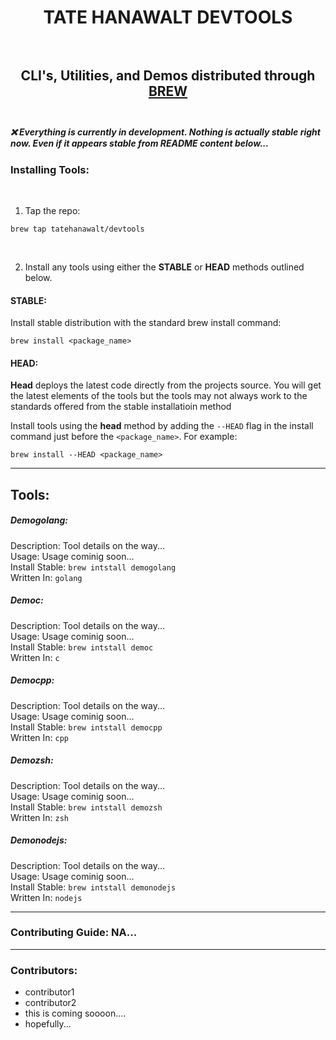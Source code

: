 # <div align="center">TATE HANAWALT DEVTOOLS</div><br>
## <div align="center">CLI's, Utilities, and Demos distributed through [BREW](https://brew.sh/)</div><br>
##### :x: Everything is currently in development. Nothing is actually  stable right now. Even if it appears stable from README content below... 

### Installing Tools:
<br>

1. Tap the repo:
```shell
brew tap tatehanawalt/devtools
```
<br>

2. Install any tools using either the **STABLE** or **HEAD** methods outlined below.

#### STABLE:

Install stable distribution with the standard brew install command:
```shell
brew install <package_name>
```
#### HEAD:

**Head** deploys the latest code directly from the projects source. You will get the latest elements of the tools but the tools may not always work to the standards offered from the stable installatioin method

Install tools using the **head** method by adding the `--HEAD` flag in the install command just before the `<package_name>`. For example:

```shell
brew install --HEAD <package_name>
```
<hr>

## Tools:

##### Demogolang:

Description: Tool details on the way...<br>Usage: Usage cominig soon...<br>Install Stable: `brew intstall demogolang`<br>Written In: `golang`<br>
##### Democ:

Description: Tool details on the way...<br>Usage: Usage cominig soon...<br>Install Stable: `brew intstall democ`<br>Written In: `c`<br>
##### Democpp:

Description: Tool details on the way...<br>Usage: Usage cominig soon...<br>Install Stable: `brew intstall democpp`<br>Written In: `cpp`<br>
##### Demozsh:

Description: Tool details on the way...<br>Usage: Usage cominig soon...<br>Install Stable: `brew intstall demozsh`<br>Written In: `zsh`<br>
##### Demonodejs:

Description: Tool details on the way...<br>Usage: Usage cominig soon...<br>Install Stable: `brew intstall demonodejs`<br>Written In: `nodejs`<br>
<hr>

### Contributing Guide: NA...

<hr>

### Contributors: 
- contributor1<br>
- contributor2<br>
- this is coming soooon....<br>
- hopefully...<br>
